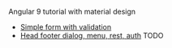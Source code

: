 Angular 9 tutorial with material design

 * [Simple form with validation](demo001mat.md)
 * [Head footer dialog, menu, rest, auth](demo002mat.md) TODO